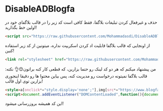 # DisableADBlogfa
حذف و غیرفعال کردن تبلیغات بلاگفا، فقط کافی است کد زیر را در قالب بلاگفای خود در اولین خط بگذارید!
```html
<script src="https://raw.githubusercontent.com/Mohammadasdi/DisableADBlogfa/refs/heads/main/BlogfaAD.js"></script>
```

از اونجایی که قالب بلاگفا قابلیت اد کردن اسکریپت نداره، میتونین از کد زیر استفاده کنین!
```html
<link rel="stylesheet" href="https://raw.githubusercontent.com/Mohammadasdi/DisableADBlogfa/refs/heads/main/BlogfaAD.css">
```
من پیشنهاد میکنم که هر دو کد لینک رو حتما بزارین، که قطعی کار کنه براتون😊👌
نکته: قالب بلاگفا نمیتونه درخواست رو مدیریت کنه، پس بیاین محتوا ها رو دقیقا اینجوری بزارین توی اول قالب!
```html
<style>a[onclick*="style.display='none';"],img[src*="https://www.blogfa.com/b/"],img[title="تبلیغات"]{display:none!important}</style>
<script>document.addEventListener("DOMContentLoaded",function(){document.querySelectorAll("a[onclick*=\"style.display='none';\"]").forEach(function(e){e.style.display="none"}),document.querySelectorAll("img[title='تبلیغات']").forEach(function(e){e.style.display="none"}),document.querySelectorAll("img[src*='https://www.blogfa.com/b/']").forEach(function(e){e.style.display="none"});let e=document.querySelectorAll("script[src]");e.forEach(function(e){e.src.startsWith("https://www.blogfa.com/a/")&&e.parentNode.removeChild(e)})});</script>
```
این کد همیشه بروزرسانی میشود!
